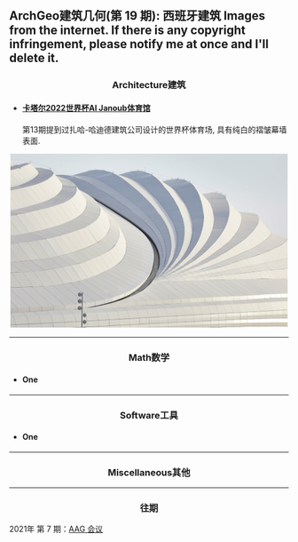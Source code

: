 ArchGeo建筑几何(第 19 期): 西班牙建筑
Images from the internet. If there is any copyright infringement, please notify me at once and I'll delete it.
------

<center> <h3>Architecture建筑</h3> </center>


- #### [卡塔尔2022世界杯Al Janoub体育馆](https://www.archdaily.cn/cn/974818/qia-ta-er-2022nian-guo-ji-zu-lian-shi-jie-bei-ji-jiang-ju-ban-zu-qiu-chang-she-ji-xiang-mu-he-ji)

  第13期提到过扎哈-哈迪德建筑公司设计的世界杯体育场, 具有纯白的褶皱幕墙表面.

<p align="center">
  <img src="https://raw.githubusercontent.com/WWmore/ArchGeo/main/asset/2022-1/katar.png" width="500" />
</p>

------
<center> <h3>Math数学</h3> </center>

- #### One



------


<center> <h3>Software工具</h3> </center>

- #### One



------

<center> <h3>Miscellaneous其他</h3> </center>

------

<center> <h3>往期</h3> </center>

2021年 第 7 期：[AAG 会议](https://www.huiwang.me/blog/2021/issue7/)

